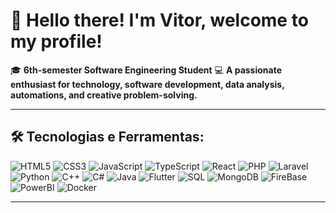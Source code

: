 # 👋 **Hello there! I'm Vitor, welcome to my profile!**

🎓 **6th-semester Software Engineering Student**
💻 **A passionate enthusiast for technology, software development, data analysis, automations, and creative problem-solving.**

---

## 🛠️ **Tecnologias e Ferramentas:**

![HTML5](https://img.icons8.com/color/48/000000/html-5.png)
![CSS3](https://img.icons8.com/color/48/000000/css3.png)
![JavaScript](https://img.icons8.com/color/48/000000/javascript.png)
![TypeScript](https://img.icons8.com/?size=100&id=uJM6fQYqDaZK&format=png&color=000000)
![React](https://img.icons8.com/color/48/000000/react-native.png)
![PHP](https://img.icons8.com/?size=100&id=13460&format=png&color=000000)
![Laravel](https://img.shields.io/badge/Laravel-%23FF2D20.svg)
![Python](https://img.icons8.com/color/48/000000/python.png)
![C++](https://img.icons8.com/color/48/000000/c-plus-plus-logo.png)
![C#](https://img.icons8.com/?size=100&id=45490&format=png&color=000000)
![Java](https://img.icons8.com/color/48/000000/java-coffee-cup-logo.png)
![Flutter](https://img.icons8.com/?size=100&id=7I3BjCqe9rjG&format=png&color=000000)
![SQL](https://img.icons8.com/color/48/000000/sql.png)
![MongoDB](https://img.icons8.com/color/48/000000/mongodb.png)
![FireBase](https://img.icons8.com/?size=100&id=62452&format=png&color=000000)
![PowerBI](https://img.icons8.com/?size=100&id=qYfwpsRXEcpc&format=png&color=000000)
![Docker](https://img.icons8.com/?size=100&id=22813&format=png&color=000000)

---
